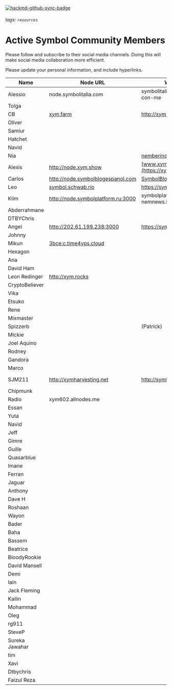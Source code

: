 [![hackmd-github-sync-badge](https://hackmd.io/5fOxRzy_Q4-RvugFZA4dDA/badge)](https://hackmd.io/5fOxRzy_Q4-RvugFZA4dDA)
###### tags: `resources`

# Active Symbol Community Members  

Please follow and subscribe to their social media channels. Doing this will make social media collaboration more efficient. 

Please update your personal information, and include hyperlinks.


| Name | Node URL | Website | Telegram | Discord | Twitter |
| --------------- | --------------- | --------------- | --------------- | --------------- | --------------- |
| Alessio |node.symbolitalia.com |symbolitalia.com/harvest-con-me | @alediemmee | alediemmee#4796 |
| Tolga | | | @Tlgacelkkk | Tolga28#2725 |
| CB |[xym.farm](http://xym.farm)|http://xym.farm| [@C2daB](https://t.me/c2dab) | C2daB#1651 | [@DjCellBlock](https://www.twitter.com/DjCellBlock)
| Oliver | | | @OliverMuldoon | OliverCrypto#9982 |
| Samiur | | | @himel234 | Samiur#2511 |https://twitter.com/SamiurR76186237
| Hatchet | | | @OhGodAGirl | OhGodAGirl#8787 |
| Navid | | | @ypmaster | navid#5790 |
| Nia | |[nemberindo.com](https://nemberindo.com/) | @niaShaa | Niashaa#4165 |
| Alexis |http://node.xym.show |[www.xym.show](https://xym.show/) | @psputnik | psputnik#2769 | [@NEM_bol](https://twitter.com/NEM_bol)
| Carlos |http://node.symbolblogespanol.com|[SymbolBlogEspanol.com](https://symbolblogespanol.com/?page_id=568) | @Oldskull1982 | OldSkull1982#1973 |[@todo_nem](https://twitter.com/todo_nem)
| Leo |[symbol.schwab.rio](http://symbol.schwab.rio)|https://symbolportu.com/ | @leoschwab | leoschwab#0173 |
| Klim |http://node.symbolplatform.ru:3000 |symbolplatform.com ; nemnews.io ; nemitalia.io | [klimgeran](https://t.me/klimgeran) | klimgeran#4414 |https://twitter.com/GeranKlim
| Abderrahmane | | | @Bouterfaya | Abderrahmanebouterfaya#7076 |
| DTBYChris | | | @dtbychris | Dtbychris#4883 |
| Angel |http://202.61.199.238:3000 |https://symbolplatform.com | @angelnem | angelnem#3452 |
| Johnny | | | @JohnnyTongki | Johnny77#6191 |https://twitter.com/TongkiJohnny
| Mikun |[3bce.c.time4vps.cloud](https://3bce.c.time4vps.cloud:3001/node/info) | | @mikunNEM | mikunNEM#6130 |https://twitter.com/mikunNEM
| Hexagon | | | @HexagonTR| hexagontr#1470 |
| Ana | | | @ana912 | AnaPikachu912#6226 |
| David Ham | | | @Davham | D..H..#5923 |
| Leon Redinger | http://xym.rocks | | https://t.me/leonRED | leonRED#1325 | https://twitter.com/leonRED |
| CryptoBeliever | | | cryptoBeliever | cryptoBeliever#9169 |
| Vika | | | @conphv |
| Etsuko | | | @etsukokanetaka | Etsuko#5751 |
| Rene | | | @rene_b | Rene#9386 |
| Mixmaster | | | @mixmaster | mixmaster#5204 |
| Spizzerb | | (Patrick) | @spizzerb | spizzerb#1575 |
| Mickie | | | @mickieann | mickieann#7934 |
| Joel Aquino | | | @JoelNemlife | Joelcryptolife#7271 |
| Rodney | | | @ravm16 | ravm16:4403 |
| Gandora | | | @kyle97119 | Gandora#6540 |
| Marco | | | @Michelinux | rigel#5123 |
| SJM211 | http://xymharvesting.net | http://symbolblog.com | @xharvesting | XHarvesting#4362 |https://twitter.com/blog_symbol & https://twitter.com/XHarvesting
| Chipmunk | | | @ChipmunkJP | Chipmunk#5563 |
| Radio |xym602.allnodes.me| | @Radio_RadioNEMber | Radio#1051 | [@RadioRa26841511](https://twitter.com/RadioRa26841511) | 
| Essan | | | @gehari3sei |
| Yuta | | | @yutankmr |
| Navid | | | @ypmaster | navid#5790 |
| Jeff | | | @jabo38 | jabo38#5966 |
| Gimre | | | @gimre | gimre#6535 |
| Guille | | | @Guillecarandini | that_guy_from_BCN#4435 |
| Quasarblue | | | @quasarblue |
| Imane | | | @Imanemour |
| Ferran | | | @ferranprat12 |
| Jaguar | | | @Jaguar0625 | jaguar#0625 |
| Anthony | | |   | anthonylaw#2839 |
| Dave H | | | @davehodgson | Dave Hodgson#1822 |
| Roshaan | | | | khanondrum#2202 |
| Wayon | | | unknown | wayonb#0542 |
| Bader | | | @crackTheC0de | bader#3444 |
| Baha | | | unknown | baha#7406 |
| Bassem | | | unknown | BassemMY#2595 |
| Beatrice | | | unknown | beatrice#7803 |
| BloodyRookie | | | @BloodyRookie | BloodyRookie#9563 |
| David Mansell | | | Boonoonoonoos | @DJManse | Vybz#6422 |
| Demi | | | unknown | Demi#9601 |
| Iain | | | @chopper71 | chopper71#5113 |
| Jack Fleming | | | | Energy Transition#9143 |
| Kailin | | | @kodtycoon | kailin#7219 |
| Mohammad | | | unknown | yxmomo#8097 |
| Oleg | | | unknown | oleh_mk#2090 |
| rg911 | | | unknown | rg911#1378 |
| SteveP | | | unknown | PowS#5820 |
| Sureka Jawahar | | | unknown | Sureka Jawahar#6942 |
| tim | | | unknown | tim |#4764 |
| Xavi | | | unknown | SegFaultXavi#7921 |
| Dtbychris | | | @Dtbychris | Dtbychris#4883 |
| Faizul Reza | | | t.me/Faizul_r | Faizul#2779 | https://twitter.com/FaizulReza1 |
